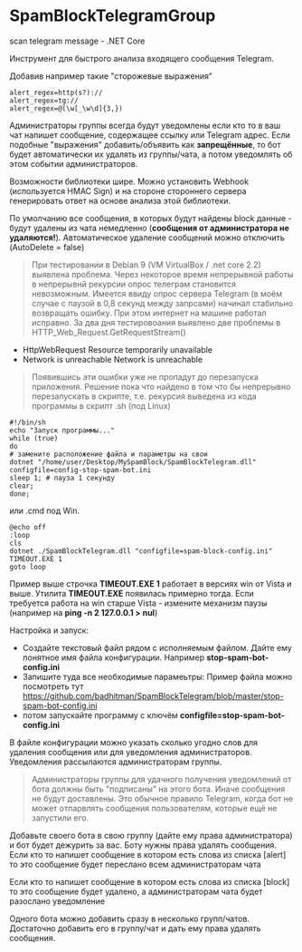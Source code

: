 # SpamBlockTelegramGroup
scan telegram message - .NET Core

Инструмент для быстрого анализа входящего сообщения Telegram.

Добавив например такие "сторожевые выражения"
```
alert_regex=http(s?)://
alert_regex=tg://
alert_regex=@(\w[_\w\d]{3,})
```

Администраторы группы всегда будут уведомлены если кто то в ваш чат напишет сообщение, содержащее ссылку или Telegram адрес.
Если подобные "выражения" добавить/объявить как **запрещённые**, то бот будет автоматически их удалять из группы/чата, а потом уведомлять об этом событии администраторов.

Возможности библиотеки шире. Можно установить Webhook (используется HMAC Sign) и на стороне стороннего сервера генерировать ответ на основе анализа этой библиотеки.

По умолчанию все сообщения, в которых будут найдены block данные - будут удалены из чата немедленно (**сообщения от администратора не удаляются!**).
Автоматическое удаление сообщений можно отключить (AutoDelete = false)

> При тестировании в Debian 9 (VM VirtualBox / .net core 2.2) выявлена проблема. Через некоторое время непрерывной работы в непрерывнй рекурсии
опрос телеграм становится невозможным. Имеется ввиду опрос сервера Telegram
(в моём случае с паузой в 0,8 секунд между запрсами) начинал стабильно возвращать ошибку.
При этом интернет на машине работал исправно.
За два дня тестировоания выявлено две проблемы в HTTP_Web_Request.GetRequestStream()
 - HttpWebRequest Resource temporarily unavailable
 - Network is unreachable Network is unreachable
 > Появившись эти ошибки уже не пропадут до перезапуска приложения. Решение пока что найдено в том что бы непрерывно перезапускать в скрипте,
 т.е. рекурсия выведена из кода программы в скрипт .sh (под Linux)
 ```
 #!/bin/sh
echo "Запуск программы..."
while (true)
do
# замените расположение файла и параметры на свои
dotnet "/home/user/Desktop/MySpamBlock/SpamBlockTelegram.dll" configfile=config-stop-spam-bot.ini
sleep 1; # пауза 1 секунду
clear;
done; 
```
 или .cmd под Win.
```
@echo off
:loop
cls
dotnet ./SpamBlockTelegram.dll "configfile=spam-block-config.ini"
TIMEOUT.EXE 1
goto loop
```
Пример выше строчка **TIMEOUT.EXE 1** работает в версиях win от Vista и выше. Утилита **TIMEOUT.EXE** появилась примерно тогда.
 Если требуется работа на win старше Vista - измените механизм паузы (например на **ping -n 2 127.0.0.1 > nul**)



Настройка и запуск:
- Создайте текстовый файл рядом с исполняемым файлом. Дайте ему понятное имя файла конфигурации. Например **stop-spam-bot-config.ini**
- Запишите туда все необходимые парамеьтры:
Пример файла можно посмотреть тут https://github.com/badhitman/SpamBlockTelegram/blob/master/stop-spam-bot-config.ini
- потом запускайте программу с ключём **configfile=stop-spam-bot-config.ini**

В файле конфигурации можно указать сколько угодно слов для удаления сообщения или для уведомления администраторов.
Уведомления рассылаются администраторам группы.

> Администраторы группы для удачного получения уведомлений от бота должны быть "подписаны" на этого бота. Иначе сообщения не будут доставлены.
Это обычное правило Telegram, когда бот не может отпарвлять сообщения пользователям, которые ещё не запустили его.

Добавьте своего бота в свою группу (дайте ему права администратора) и бот будет дежурить за вас. Боту нужны права удалять сообщения.
Если кто то напишет сообщение в котором есть слова из списка [alert] то это сообщение будет переслано всем администраторам чата

Если кто то напишет сообщение в котором есть слова из списка [block] то это сообщение будет удалено, а администраторам чата будет разослано уведомление

Одного бота можно добавить сразу в несколько групп/чатов. Достаточно добавить его в группу/чат и дать ему права удалять сообщения.
